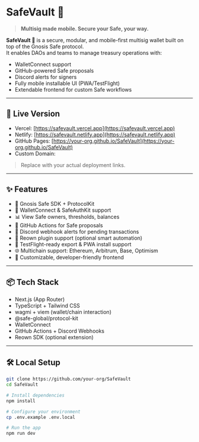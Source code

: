 # SafeVault 🔐

> **Multisig made mobile. Secure your Safe, your way.**

**SafeVault 🔐** is a secure, modular, and mobile-first multisig wallet built on top of the Gnosis Safe protocol.  
It enables DAOs and teams to manage treasury operations with:
- WalletConnect support
- GitHub-powered Safe proposals
- Discord alerts for signers
- Fully mobile installable UI (PWA/TestFlight)
- Extendable frontend for custom Safe workflows

---

## 🚀 Live Version

- Vercel: [https://safevault.vercel.app](https://safevault.vercel.app)
- Netlify: [https://safevault.netlify.app](https://safevault.netlify.app)
- GitHub Pages: [https://your-org.github.io/SafeVault](https://your-org.github.io/SafeVault)
- Custom Domain:

> Replace with your actual deployment links.

---

## ✨ Features

- 🔐 Gnosis Safe SDK + ProtocolKit
- 🔗 WalletConnect & SafeAuthKit support
- 📊 View Safe owners, thresholds, balances
- 📁 GitHub Actions for Safe proposals
- 📣 Discord webhook alerts for pending transactions
- 🧩 Reown plugin support (optional smart automation)
- 🧪 TestFlight-ready export & PWA install support
- 🌐 Multichain support: Ethereum, Arbitrum, Base, Optimism
- 🎨 Customizable, developer-friendly frontend

---

## 📦 Tech Stack

- Next.js (App Router)
- TypeScript + Tailwind CSS
- wagmi + viem (wallet/chain interaction)
- @safe-global/protocol-kit
- WalletConnect
- GitHub Actions + Discord Webhooks
- Reown SDK (optional extension)

---

## 🛠️ Local Setup

```bash
git clone https://github.com/your-org/SafeVault
cd SafeVault

# Install dependencies
npm install

# Configure your environment
cp .env.example .env.local

# Run the app
npm run dev
